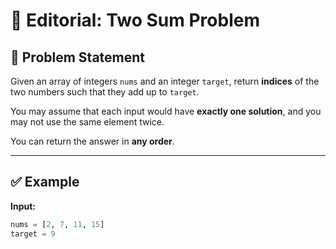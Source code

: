 # 📝 Editorial: Two Sum Problem

## 📌 Problem Statement

Given an array of integers `nums` and an integer `target`, return **indices** of the two numbers such that they add up to `target`.

You may assume that each input would have **exactly one solution**, and you may not use the same element twice.

You can return the answer in **any order**.

---

## ✅ Example

**Input:**

```python
nums = [2, 7, 11, 15]
target = 9